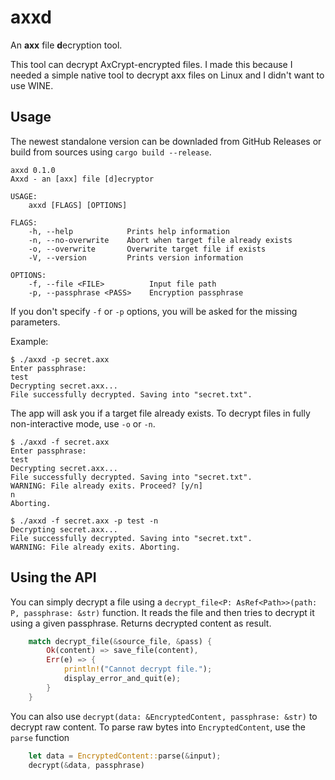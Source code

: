 # axxd

An **axx** file **d**ecryption tool.

This tool can decrypt AxCrypt-encrypted files. 
I made this because I needed a simple native tool to decrypt axx files on Linux
and I didn't want to use WINE.

## Usage

The newest standalone version can be downladed from GitHub Releases or build from sources using `cargo build --release`.

```text
axxd 0.1.0
Axxd - an [axx] file [d]ecryptor

USAGE:
    axxd [FLAGS] [OPTIONS]

FLAGS:
    -h, --help            Prints help information
    -n, --no-overwrite    Abort when target file already exists
    -o, --overwrite       Overwrite target file if exists
    -V, --version         Prints version information

OPTIONS:
    -f, --file <FILE>          Input file path
    -p, --passphrase <PASS>    Encryption passphrase
```

If you don't specify `-f` or `-p` options, you will be asked for the missing parameters.

Example:
```text
$ ./axxd -p secret.axx
Enter passphrase: 
test
Decrypting secret.axx...
File successfully decrypted. Saving into "secret.txt".
```

The app will ask you if a target file already exists.
To decrypt files in fully non-interactive mode, use `-o` or `-n`.

```text
$ ./axxd -f secret.axx
Enter passphrase: 
test
Decrypting secret.axx...
File successfully decrypted. Saving into "secret.txt".
WARNING: File already exits. Proceed? [y/n]
n
Aborting.

$ ./axxd -f secret.axx -p test -n
Decrypting secret.axx...
File successfully decrypted. Saving into "secret.txt".
WARNING: File already exits. Aborting.
```

## Using the API

You can simply decrypt a file using a `decrypt_file<P: AsRef<Path>>(path: P, passphrase: &str)` function.
It reads the file and then tries to decrypt it using a given passphrase.
Returns decrypted content as result.

```rust
    match decrypt_file(&source_file, &pass) {
        Ok(content) => save_file(content),
        Err(e) => {
            println!("Cannot decrypt file.");
            display_error_and_quit(e);
        }
    }
```

You can also use `decrypt(data: &EncryptedContent, passphrase: &str)` to decrypt raw content.
To parse raw bytes into `EncryptedContent`, use the `parse` function

```rust
    let data = EncryptedContent::parse(&input);
    decrypt(&data, passphrase)
````

